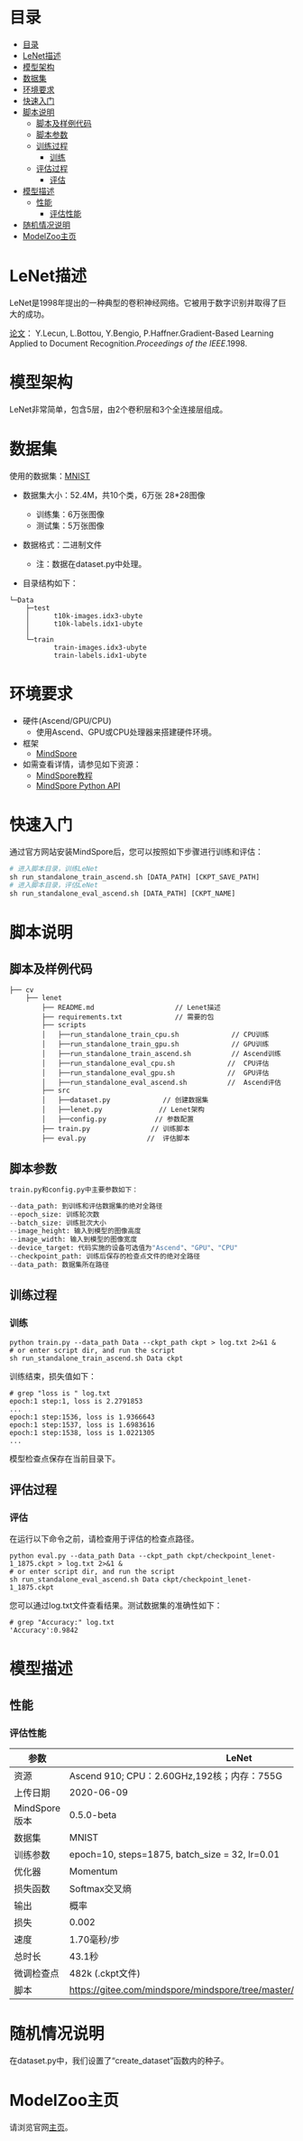 # 目录
<!-- TOC -->

- [目录](#目录)
- [LeNet描述](#lenet描述)
- [模型架构](#模型架构)
- [数据集](#数据集)
- [环境要求](#环境要求)
- [快速入门](#快速入门)
- [脚本说明](#脚本说明)
    - [脚本及样例代码](#脚本及样例代码)
    - [脚本参数](#脚本参数)
    - [训练过程](#训练过程)
        - [训练](#训练)
    - [评估过程](#评估过程)
        - [评估](#评估)
- [模型描述](#模型描述)
    - [性能](#性能)
        - [评估性能](#评估性能)
- [随机情况说明](#随机情况说明)
- [ModelZoo主页](#modelzoo主页)

<!-- /TOC -->

# LeNet描述

LeNet是1998年提出的一种典型的卷积神经网络。它被用于数字识别并取得了巨大的成功。

[论文](https://ieeexplore.ieee.org/document/726791)： Y.Lecun, L.Bottou, Y.Bengio, P.Haffner.Gradient-Based Learning Applied to Document Recognition.*Proceedings of the IEEE*.1998.

# 模型架构

LeNet非常简单，包含5层，由2个卷积层和3个全连接层组成。

# 数据集

使用的数据集：[MNIST](<http://yann.lecun.com/exdb/mnist/>) 

- 数据集大小：52.4M，共10个类，6万张 28*28图像
  - 训练集：6万张图像  
  - 测试集：5万张图像
- 数据格式：二进制文件
  - 注：数据在dataset.py中处理。

- 目录结构如下：

```
└─Data
    ├─test
    │      t10k-images.idx3-ubyte
    │      t10k-labels.idx1-ubyte
    │
    └─train
           train-images.idx3-ubyte
           train-labels.idx1-ubyte
```

# 环境要求

- 硬件(Ascend/GPU/CPU)
  - 使用Ascend、GPU或CPU处理器来搭建硬件环境。
- 框架
  - [MindSpore](https://www.mindspore.cn/install/en)
- 如需查看详情，请参见如下资源：
  - [MindSpore教程](https://www.mindspore.cn/tutorial/training/zh-CN/master/index.html)
  - [MindSpore Python API](https://www.mindspore.cn/doc/api_python/zh-CN/master/index.html)

# 快速入门

通过官方网站安装MindSpore后，您可以按照如下步骤进行训练和评估： 

```python
# 进入脚本目录，训练LeNet
sh run_standalone_train_ascend.sh [DATA_PATH] [CKPT_SAVE_PATH]  
# 进入脚本目录，评估LeNet
sh run_standalone_eval_ascend.sh [DATA_PATH] [CKPT_NAME]
```

# 脚本说明

## 脚本及样例代码

```
├── cv
    ├── lenet
        ├── README.md                    // Lenet描述
        ├── requirements.txt             // 需要的包
        ├── scripts
        │   ├──run_standalone_train_cpu.sh             // CPU训练
        │   ├──run_standalone_train_gpu.sh             // GPU训练
        │   ├──run_standalone_train_ascend.sh          // Ascend训练
        │   ├──run_standalone_eval_cpu.sh             //  CPU评估  
        │   ├──run_standalone_eval_gpu.sh             //  GPU评估
        │   ├──run_standalone_eval_ascend.sh          //  Ascend评估
        ├── src
        │   ├──dataset.py             // 创建数据集
        │   ├──lenet.py              // Lenet架构
        │   ├──config.py            // 参数配置
        ├── train.py               // 训练脚本
        ├── eval.py               //  评估脚本  
```

## 脚本参数

```python
train.py和config.py中主要参数如下：

--data_path: 到训练和评估数据集的绝对全路径
--epoch_size: 训练轮次数
--batch_size: 训练批次大小  
--image_height: 输入到模型的图像高度
--image_width: 输入到模型的图像宽度
--device_target: 代码实施的设备可选值为"Ascend"、"GPU"、"CPU"
--checkpoint_path: 训练后保存的检查点文件的绝对全路径
--data_path: 数据集所在路径
```

## 训练过程

### 训练

```
python train.py --data_path Data --ckpt_path ckpt > log.txt 2>&1 &  
# or enter script dir, and run the script
sh run_standalone_train_ascend.sh Data ckpt
```

训练结束，损失值如下：

```
# grep "loss is " log.txt
epoch:1 step:1, loss is 2.2791853
...
epoch:1 step:1536, loss is 1.9366643
epoch:1 step:1537, loss is 1.6983616
epoch:1 step:1538, loss is 1.0221305
...
```

模型检查点保存在当前目录下。

## 评估过程

### 评估

在运行以下命令之前，请检查用于评估的检查点路径。

```
python eval.py --data_path Data --ckpt_path ckpt/checkpoint_lenet-1_1875.ckpt > log.txt 2>&1 &  
# or enter script dir, and run the script
sh run_standalone_eval_ascend.sh Data ckpt/checkpoint_lenet-1_1875.ckpt
```

您可以通过log.txt文件查看结果。测试数据集的准确性如下：

```
# grep "Accuracy:" log.txt
'Accuracy':0.9842
```

# 模型描述

## 性能

### 评估性能

| 参数                 | LeNet                                                   |
| -------------------------- | ----------------------------------------------------------- |
| 资源                   | Ascend 910; CPU：2.60GHz,192核；内存：755G             |
| 上传日期              | 2020-06-09                                 |
| MindSpore版本          | 0.5.0-beta                                                      |
| 数据集                    | MNIST                                                    |
| 训练参数        | epoch=10, steps=1875, batch_size = 32, lr=0.01              |
| 优化器                  | Momentum                                                         |
| 损失函数              | Softmax交叉熵                                       |
| 输出                    | 概率                                                 |
| 损失                       | 0.002                                                      |
| 速度                      | 1.70毫秒/步                          |
| 总时长                 | 43.1秒                          |                                       |
| 微调检查点 | 482k (.ckpt文件)                                         |
| 脚本                    | https://gitee.com/mindspore/mindspore/tree/master/model_zoo/official/cv/lenet |

# 随机情况说明

在dataset.py中，我们设置了“create_dataset”函数内的种子。

# ModelZoo主页
 请浏览官网[主页](https://gitee.com/mindspore/mindspore/tree/master/model_zoo)。  
